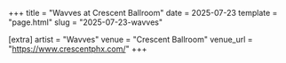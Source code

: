 +++
title = "Wavves at Crescent Ballroom"
date = 2025-07-23
template = "page.html"
slug = "2025-07-23-wavves"

[extra]
artist = "Wavves"
venue = "Crescent Ballroom"
venue_url = "https://www.crescentphx.com/"
+++
